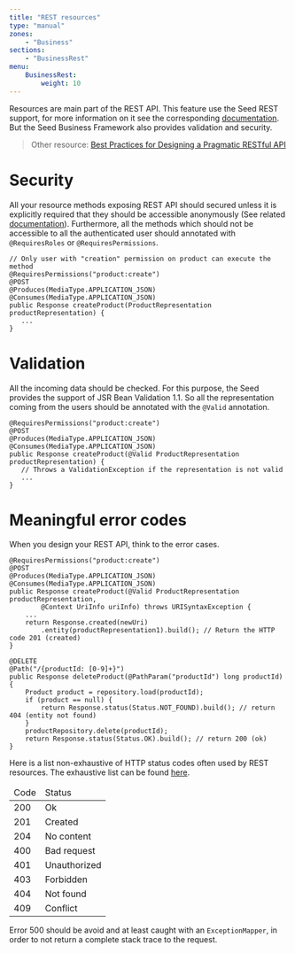 ```yaml
---
title: "REST resources"
type: "manual"
zones:
    - "Business"
sections:
    - "BusinessRest"
menu:
    BusinessRest:
        weight: 10
---
```


Resources are main part of the REST API. This feature use the Seed REST support, for more information on it see the 
corresponding [documentation](#!/seed-doc/rest). But the Seed Business Framework also provides validation and security.

> Other resource: [Best Practices for Designing a Pragmatic RESTful API](http://www.vinaysahni.com/best-practices-for-a-pragmatic-restful-api#restful)

# Security

All your resource methods exposing REST API should secured unless it is explicitly required that they should be accessible
anonymously (See related [documentation](#!/seed-doc/rest)). Furthermore, all the methods which should not be accessible
to all the authenticated user should annotated with `@RequiresRoles` or `@RequiresPermissions`.

```
// Only user with "creation" permission on product can execute the method
@RequiresPermissions("product:create") 
@POST
@Produces(MediaType.APPLICATION_JSON)
@Consumes(MediaType.APPLICATION_JSON)
public Response createProduct(ProductRepresentation productRepresentation) {
   ...
}
```

# Validation

All the incoming data should be checked. For this purpose, the Seed provides the support of JSR Bean Validation 1.1. 
So all the representation coming from the users should be annotated with the `@Valid` annotation.

``` 
@RequiresPermissions("product:create")
@POST
@Produces(MediaType.APPLICATION_JSON)
@Consumes(MediaType.APPLICATION_JSON)
public Response createProduct(@Valid ProductRepresentation productRepresentation) {
   // Throws a ValidationException if the representation is not valid
   ...
}
```

# Meaningful error codes

When you design your REST API, think to the error cases.

```
@RequiresPermissions("product:create")
@POST
@Produces(MediaType.APPLICATION_JSON)
@Consumes(MediaType.APPLICATION_JSON)
public Response createProduct(@Valid ProductRepresentation productRepresentation, 
        @Context UriInfo uriInfo) throws URISyntaxException {
    ...
    return Response.created(newUri)
        .entity(productRepresentation1).build(); // Return the HTTP code 201 (created)
}

@DELETE
@Path("/{productId: [0-9]+}")
public Response deleteProduct(@PathParam("productId") long productId) {
    Product product = repository.load(productId);
    if (product == null) {
        return Response.status(Status.NOT_FOUND).build(); // return 404 (entity not found)
    }
    productRepository.delete(productId);
    return Response.status(Status.OK).build(); // return 200 (ok)
}
```

Here is a list non-exhaustive of HTTP status codes often used by REST resources. The exhaustive list can be found 
[here](http://en.wikipedia.org/wiki/List_of_HTTP_status_codes). 

<table class="table table-bordered">
  <thead>
  <tr>
    <td>Code</td>
    <td>Status</td>
  </tr>
  </thead>
  <tr>
    <td>200</td>
    <td>Ok</td>
  </tr>
  <tr>
    <td>201</td>
    <td>Created</td>
  </tr>
  <tr>
    <td>204</td>
    <td>No content</td>
  </tr>
  <tr>
    <td>400</td>
    <td>Bad request</td>
  </tr>
  <tr>
    <td>401</td>
    <td>Unauthorized</td>
  </tr>
  <tr>
    <td>403</td>
    <td>Forbidden</td>
  </tr>
  <tr>
    <td>404</td>
    <td>Not found</td>
  </tr>
  <tr>
    <td>409</td>
    <td>Conflict</td>
  </tr>
</table>

Error 500 should be avoid and at least caught with an `ExceptionMapper`, in order to not return a complete stack trace 
to the request.

